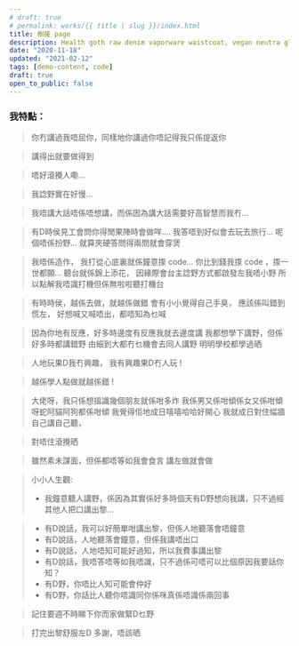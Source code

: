 ```yaml
---
# draft: true
# permalink: works/{{ title | slug }}/index.html
title: 樹窿 page
description: Health goth raw denim vaporware waistcoat, vegan neutra glossier. Cronut chartreuse tbh meh schlitz. Snackwave lumbersexual pinterest narwhal.
date: "2020-11-18"
updated: "2021-02-12"
tags: [demo-content, code]
draft: true
open_to_public: false
---
```



### 我特點：

> 你冇講過我唔屈你，同樣地你講過你唔記得我只係提返你

> 講得出就要做得到

> 唔好滾攪人嘞...

> 我諗野實在好慢...

> 我唔講大話唔係唔想講，而係因為講大話需要好高智慧而我冇...

> 有D時侯見工會問你得閒果陣時會做咩....
> 我答唔到好似會去玩去旅行... 呢個唔係扮野...
> 就算夾硬答問得兩問就會穿煲

> 我唔係造作，
我打從心底裏就係鐘意揼 code...
你比到錢我揼 code ，揼一世都願...
聽台就係錦上添花，
因緣際會台主諗野方式都啟發左我唔小野
所以點解我唔識打機但係無啦啦聽打機台

> 有時時侯，越係去做，就越係做錯
會有小小覺得自己手臭，
應該係叫錯到慌左，
好想喊又喊唔出，都唔知為乜喊


> 因為你地有反應，好多時邊度有反應我就去邊度講
我都想學下講野，但係好多時都講錯野
由細到大都冇乜機會去同人講野
明明學校都學過晒

> 人地玩果D我冇興趣，
我有興趣果D冇人玩 !

> 越係學人點做就越係錯 !

> 大佬呀，我只係想搵識幾個朋友就係咁多炸
我係男又係咁傾係女又係咁傾呀蛇阿貓阿狗都係咁傾
我覺得佢地成日嘻嘻哈哈好開心
我就成日對住幅牆自己講自己聽，

> 對唔住滾攪晒


> 雖然素未謀面，但係都唔等如我會食言
講左做就會做

> 小小人生觀:
> - 我鐘意聽人講野，係因為其實係好多時個天有D野想向我講，只不過經其他人把口講出黎...


> - 有D說話，我可以好簡單咁講出黎，但係人地聽落會唔鐘意
> - 有D說話，人地聽落會鐘意，但係我講唔出口
> - 有D說話，人地唔知可能好過知，所以我費事講出黎
> - 有D說話，我唔答唔等如我唔識，只不過係可唔可以比個原因我要話你知？
> - 有D野，你唔比人知可能會仲好
> - 有D野，你話比人聽你唔識同你係咪真係唔識係兩回事

> 記住要週不時睇下你而家做緊D乜野

> 打完出黎舒服左D
多謝，唔該晒
